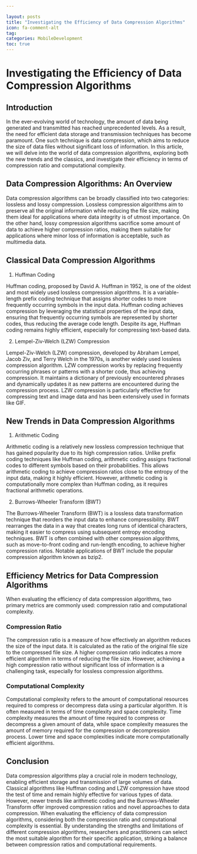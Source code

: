 ```yaml
---

layout: posts
title: "Investigating the Efficiency of Data Compression Algorithms"
icon: fa-comment-alt
tag:      
categories: MobileDevelopment
toc: true
---
```




# Investigating the Efficiency of Data Compression Algorithms

## Introduction

In the ever-evolving world of technology, the amount of data being generated and transmitted has reached unprecedented levels. As a result, the need for efficient data storage and transmission techniques has become paramount. One such technique is data compression, which aims to reduce the size of data files without significant loss of information. In this article, we will delve into the world of data compression algorithms, exploring both the new trends and the classics, and investigate their efficiency in terms of compression ratio and computational complexity.

## Data Compression Algorithms: An Overview

Data compression algorithms can be broadly classified into two categories: lossless and lossy compression. Lossless compression algorithms aim to preserve all the original information while reducing the file size, making them ideal for applications where data integrity is of utmost importance. On the other hand, lossy compression algorithms sacrifice some amount of data to achieve higher compression ratios, making them suitable for applications where minor loss of information is acceptable, such as multimedia data.

## Classical Data Compression Algorithms

1. Huffman Coding

Huffman coding, proposed by David A. Huffman in 1952, is one of the oldest and most widely used lossless compression algorithms. It is a variable-length prefix coding technique that assigns shorter codes to more frequently occurring symbols in the input data. Huffman coding achieves compression by leveraging the statistical properties of the input data, ensuring that frequently occurring symbols are represented by shorter codes, thus reducing the average code length. Despite its age, Huffman coding remains highly efficient, especially for compressing text-based data.

2. Lempel-Ziv-Welch (LZW) Compression

Lempel-Ziv-Welch (LZW) compression, developed by Abraham Lempel, Jacob Ziv, and Terry Welch in the 1970s, is another widely used lossless compression algorithm. LZW compression works by replacing frequently occurring phrases or patterns with a shorter code, thus achieving compression. It maintains a dictionary of previously encountered phrases and dynamically updates it as new patterns are encountered during the compression process. LZW compression is particularly effective for compressing text and image data and has been extensively used in formats like GIF.

## New Trends in Data Compression Algorithms

1. Arithmetic Coding

Arithmetic coding is a relatively new lossless compression technique that has gained popularity due to its high compression ratios. Unlike prefix coding techniques like Huffman coding, arithmetic coding assigns fractional codes to different symbols based on their probabilities. This allows arithmetic coding to achieve compression ratios close to the entropy of the input data, making it highly efficient. However, arithmetic coding is computationally more complex than Huffman coding, as it requires fractional arithmetic operations.

2. Burrows-Wheeler Transform (BWT)

The Burrows-Wheeler Transform (BWT) is a lossless data transformation technique that reorders the input data to enhance compressibility. BWT rearranges the data in a way that creates long runs of identical characters, making it easier to compress using subsequent entropy encoding techniques. BWT is often combined with other compression algorithms, such as move-to-front coding and run-length encoding, to achieve higher compression ratios. Notable applications of BWT include the popular compression algorithm known as bzip2.

## Efficiency Metrics for Data Compression Algorithms

When evaluating the efficiency of data compression algorithms, two primary metrics are commonly used: compression ratio and computational complexity.

### Compression Ratio

The compression ratio is a measure of how effectively an algorithm reduces the size of the input data. It is calculated as the ratio of the original file size to the compressed file size. A higher compression ratio indicates a more efficient algorithm in terms of reducing the file size. However, achieving a high compression ratio without significant loss of information is a challenging task, especially for lossless compression algorithms.

### Computational Complexity

Computational complexity refers to the amount of computational resources required to compress or decompress data using a particular algorithm. It is often measured in terms of time complexity and space complexity. Time complexity measures the amount of time required to compress or decompress a given amount of data, while space complexity measures the amount of memory required for the compression or decompression process. Lower time and space complexities indicate more computationally efficient algorithms.

## Conclusion

Data compression algorithms play a crucial role in modern technology, enabling efficient storage and transmission of large volumes of data. Classical algorithms like Huffman coding and LZW compression have stood the test of time and remain highly effective for various types of data. However, newer trends like arithmetic coding and the Burrows-Wheeler Transform offer improved compression ratios and novel approaches to data compression. When evaluating the efficiency of data compression algorithms, considering both the compression ratio and computational complexity is essential. By understanding the strengths and limitations of different compression algorithms, researchers and practitioners can select the most suitable algorithm for their specific application, striking a balance between compression ratios and computational requirements.